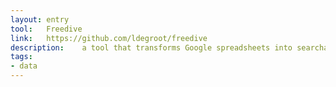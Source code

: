 ```yaml
---
layout: entry
tool:	Freedive
link:	https://github.com/ldegroot/freedive
description:	a tool that transforms Google spreadsheets into searchable databases that can be embedded in news stories
tags:
- data
---
```

